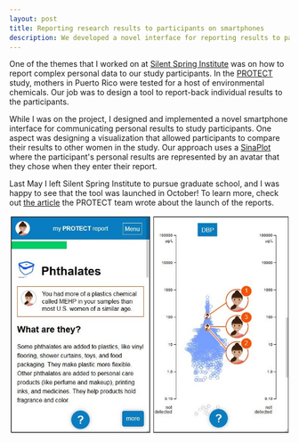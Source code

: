 ```yaml
---
layout: post
title: Reporting research results to participants on smartphones
description: We developed a novel interface for reporting results to participants of exposure studies.
---
```


One of the themes that I worked on at [Silent Spring Institute](https://silentspring.org) was on how to report complex personal data to our study participants. In the [PROTECT](https://web.northeastern.edu/protect/) study, mothers in Puerto Rico were tested for a host of environmental chemicals. Our job was to design a tool to report-back individual results to the participants.

While I was on the project, I designed and implemented a novel smartphone interface for communicating personal results to study participants. One aspect was designing a visualization that allowed participants to compare their results to other women in the study. Our approach uses a [SinaPlot](https://www.biorxiv.org/content/10.1101/028191v1.article-info) where the participant's personal results are represented by an avatar that they chose when they enter their report. 

Last May I left Silent Spring Institute to pursue graduate school, and I was happy to see that the tool was launched in October! To learn more, check out [the article](https://web.northeastern.edu/protect/protects-community-engagement-core-and-silent-spring-institute-inaugurate-a-mobile-application-to-provide-protect-participants-their-research-results/) the PROTECT team wrote about the launch of the reports.

![PROTECT Smartphone Interface](/public/images/phthalates-screenshots.jpg)


